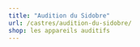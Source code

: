 ```yaml
---
title: "Audition du Sidobre"
url: /castres/audition-du-sidobre/
shop: les appareils auditifs
---
```

